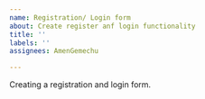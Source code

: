 ```yaml
---
name: Registration/ Login form
about: Create register anf login functionality
title: ''
labels: ''
assignees: AmenGemechu

---
```


Creating a registration and login form.
